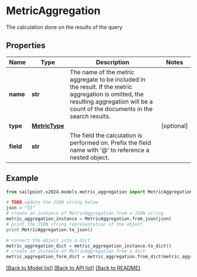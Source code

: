 # MetricAggregation

The calculation done on the results of the query

## Properties

Name | Type | Description | Notes
------------ | ------------- | ------------- | -------------
**name** | **str** | The name of the metric aggregate to be included in the result. If the metric aggregation is omitted, the resulting aggregation will be a count of the documents in the search results. | 
**type** | [**MetricType**](MetricType.md) |  | [optional] 
**field** | **str** | The field the calculation is performed on.  Prefix the field name with &#39;@&#39; to reference a nested object.  | 

## Example

```python
from sailpoint.v2024.models.metric_aggregation import MetricAggregation

# TODO update the JSON string below
json = "{}"
# create an instance of MetricAggregation from a JSON string
metric_aggregation_instance = MetricAggregation.from_json(json)
# print the JSON string representation of the object
print MetricAggregation.to_json()

# convert the object into a dict
metric_aggregation_dict = metric_aggregation_instance.to_dict()
# create an instance of MetricAggregation from a dict
metric_aggregation_form_dict = metric_aggregation.from_dict(metric_aggregation_dict)
```
[[Back to Model list]](../README.md#documentation-for-models) [[Back to API list]](../README.md#documentation-for-api-endpoints) [[Back to README]](../README.md)


